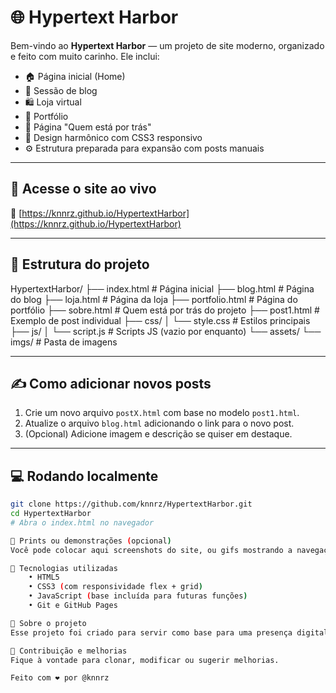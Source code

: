 # 🌐 Hypertext Harbor

Bem-vindo ao **Hypertext Harbor** — um projeto de site moderno, organizado e feito com muito carinho. Ele inclui:

- 🏠 Página inicial (Home)
- 📝 Sessão de blog
- 🛍️ Loja virtual
- 💼 Portfólio
- 👤 Página "Quem está por trás"
- 🌈 Design harmônico com CSS3 responsivo
- ⚙️ Estrutura preparada para expansão com posts manuais

---

## 🚀 Acesse o site ao vivo

🔗 [https://knnrz.github.io/HypertextHarbor](https://knnrz.github.io/HypertextHarbor)

---

## 📂 Estrutura do projeto
HypertextHarbor/ 
├── index.html # Página inicial 
├── blog.html # Página do blog 
├── loja.html # Página da loja 
├── portfolio.html # Página do portfólio 
├── sobre.html # Quem está por trás do projeto 
├── post1.html # Exemplo de post individual 
├── css/ 
│ └── style.css # Estilos principais 
├── js/ 
│ └── script.js # Scripts JS (vazio por enquanto) 
└── assets/ 
└── imgs/ # Pasta de imagens


---

## ✍️ Como adicionar novos posts

1. Crie um novo arquivo `postX.html` com base no modelo `post1.html`.
2. Atualize o arquivo `blog.html` adicionando o link para o novo post.
3. (Opcional) Adicione imagem e descrição se quiser em destaque.

---

## 💻 Rodando localmente

```bash
git clone https://github.com/knnrz/HypertextHarbor.git
cd HypertextHarbor
# Abra o index.html no navegador

📸 Prints ou demonstrações (opcional)
Você pode colocar aqui screenshots do site, ou gifs mostrando a navegação.

🧠 Tecnologias utilizadas
    • HTML5
    • CSS3 (com responsividade flex + grid)
    • JavaScript (base incluída para futuras funções)
    • Git e GitHub Pages

👤 Sobre o projeto
Esse projeto foi criado para servir como base para uma presença digital completa, integrando loja, blog e portfólio pessoal de forma leve e sustentável. 💡🌱

🛟 Contribuição e melhorias
Fique à vontade para clonar, modificar ou sugerir melhorias.

Feito com ❤️ por @knnrz

